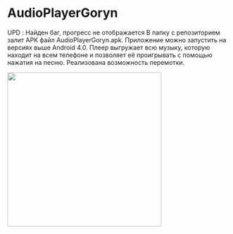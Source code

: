 # AudioPlayerGoryn
UPD : Найден баг, прогресс не отображается 
В папку с репозиторием залит APK файл AudioPlayerGoryn.apk. Приложение можно запустить на версиях выше Android 4.0.
Плеер выгружает всю музыку, которую находит на всем телефоне и позволяет её проигрывать с помощью нажатия на песню. Реализована возможность перемотки. 


 <img src="https://pp.vk.me/c637630/v637630112/bb63/50s45XULSlg.jpg" width="350" />

